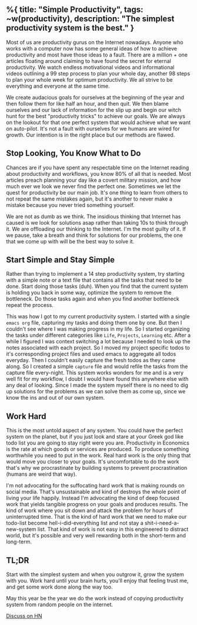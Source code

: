 %{
  title: "Simple Productivity",
  tags: ~w(productivity),
  description: "The simplest productivity system is the best."
}
---

Most of us are productivity gurus on the Internet nowadays. Anyone who works with a computer now has some general ideas of how to achieve productivity and most have those ideas to a fault.  There are a million + one articles floating around claiming to have found the secret for eternal productivity. We watch endless motivational videos and informational videos outlining a 99 step process to plan your whole day, another 98 steps to plan your whole week for optimum productivity. We all strive to be everything and everyone at the same time.

We create audacious goals for ourselves at the beginning of the year and then follow them for like half an hour, and then quit. We then blame ourselves and our lack of information for the slip up and begin our witch hunt for the best "productivity tricks" to achieve our goals. We are always on the lookout for that one perfect system that would achieve what we want on auto-pilot. It's not a fault with ourselves for we humans are wired for growth. Our intention is in the right place but our methods are flawed.

## Stop Looking, You Know What to Do
Chances are if you have spent any respectable time on the Internet reading about productivity and workflows, you know 80% of all that is needed. Most articles preach planning your day like a covert military mission, and how much ever we look we never find the perfect one. Sometimes we let the quest for productivity be our main job. It's one thing to learn from others to not repeat the same mistakes again, but it's another to never make a mistake because you never tried something yourself.

We are not as dumb as we think. The insidious thinking that Internet has caused is we look for solutions asap rather than taking 10s to think through it. We are offloading our thinking to the Internet. I'm the most guilty of it. If we pause, take a breath and think for solutions for our problems, the one that we come up with will be the best way to solve it.

## Start Simple and Stay Simple
Rather than trying to implement a 14 step productivity system, try starting with a simple note or a text file that contains all the tasks that need to be done. Start doing those tasks (duh). When you find that the current system is holding you back in some way, optimize the system to remove the bottleneck. Do those tasks again and when you find another bottleneck repeat the process.

This was how I got to my current productivity system. I started with a single `emacs org` file, capturing my tasks and doing them one by one. But then I couldn't see where I was making progress in my life. So I started organizing the tasks under different categories like `Life`, `Projects`, `Learning` etc. After a while I figured I was context switching a lot because I needed to look up the notes associated with each project. So I moved my project specific todos to it's corresponding project files and used emacs to aggregate all todos everyday. Then I couldn't easily capture the fresh todos as they came along. So I created a simple `capture` file and would refile the tasks from the capture file every-night. This system works wonders for me and is a very well fit for my workflow, I doubt I would have found this anywhere else with any deal of looking. Since I made the system myself there is no need to dig up solutions for the problems as we can solve them as come up, since we know the ins and out of our own system.

## Work Hard
This is the most untold aspect of any system. You could have the perfect system on the planet, but if you just look and stare at your Greek god like todo list you are going to stay right were you are. Productivity in Economics is the rate at which goods or services are produced. To produce something worthwhile you need to put in the work. Real hard work is the only thing that would move you closer to your goals. It's uncomfortable to do the work that's why we procrastinate by building systems to prevent procrastination (humans are weird that way).

I'm not advocating for the suffocating hard work that is making rounds on social media. That's unsustainable and kind of destroys the whole point of living your life happily. Instead I'm advocating the kind of deep focused work that yields tangible progress on your goals and produces results. The kind of work where you sit down and attack the problem for hours of uninterrupted time. That is the kind of hard work that we need to make our todo-list become hell-i-did-everything list and not stay a shit-i-need-a-new-system list. That kind of work is not easy in this engineered to distract world, but it's possible and very well rewarding both in the short-term and long-term.

## TL;DR
Start with the simplest system and when you outgrow it, grow the system with you. Work hard until your brain hurts, you'll enjoy that feeling trust me, and get some work done along the way too. 

May this year be the year we do the work instead of copying productivity system from random people on the internet.

[Discuss on HN](https://news.ycombinator.com/item?id=21987916)
